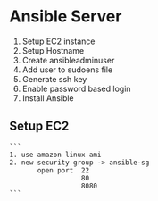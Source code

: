 # Ansible Server 

 1. Setup EC2 instance
 2. Setup Hostname
 3. Create ansibleadminuser
 4. Add user to sudoens file
 5. Generate ssh key
 6. Enable password based login
 7. Install Ansible
 
 
 ## Setup EC2 
    
    ```
    1. use amazon linux ami
    2. new security group -> ansible-sg
           open port  22
                      80
                      8080
    ```
